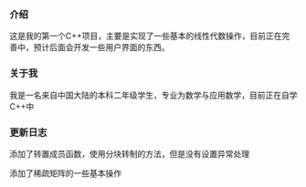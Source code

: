 ### 介绍

这是我的第一个C++项目，主要是实现了一些基本的线性代数操作，目前正在完善中，预计后面会开发一些用户界面的东西。

### 关于我

我是一名来自中国大陆的本科二年级学生，专业为数学与应用数学，目前正在自学C++中

### 更新日志

添加了转置成员函数，使用分块转制的方法，但是没有设置异常处理 

添加了稀疏矩阵的一些基本操作
